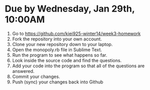 # Due by Wednesday, Jan 29th, 10:00AM

1. Go to https://github.com/kiei925-winter14/week3-homework
1. Fork the repository into your own account.
1. Clone your new repository down to your laptop.
1. Open the monopoly.rb file in Sublime Text.
1. Run the program to see what happens so far.
1. Look inside the source code and find the questions.
1. Add your code into the program so that all of the questions are answered.
1. Commit your changes.
1. Push (sync) your changes back into Github

